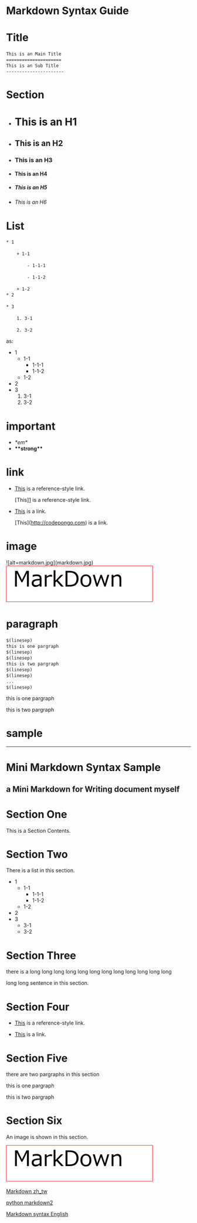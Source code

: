 Markdown Syntax Guide
======================
# Title #

	This is an Main Title
	=====================
	This is an Sub Title
	----------------------
# Section #

* # This is an H1 #
* ## This is an H2 ##
* ### This is an H3 ##
* #### This is an H4 ####
* ##### This is an H5 #####
* ###### This is an H6 ######

# List #
	
	* 1
    
		+ 1-1

            - 1-1-1

            - 1-1-2

		+ 1-2
	* 2

	* 3

		1. 3-1

		2. 3-2
	
as:

	
* 1
	+ 1-1
		- 1-1-1
		- 1-1-2
	+ 1-2
* 2
* 3
	1. 3-1
	2. 3-2
	

# important #

* *\*em\**
*  **\*\*strong\*\***

# link #

* [This][1] is a reference-style link.

	
	\[This][1] is a reference-style link.

	[1]: http://codepongo.com/ "codepongo"


* [This](http://www.baidu.com) is a link.

	\[This](http://codepongo.com) is a link.
	
# image #

\!\[alt=markdown.jpg\](markdown.jpg)
 ![alt=markdown.jpg](markdown.jpg)

# paragraph #


	$(linesep)
	this is one pargraph
	$(linesep)
	$(linesep)
	this is two pargraph
	$(linesep)
	$(linesep)
	...
	$(linesep)



this is one pargraph


this is two pargraph


# sample #

------------------------------------------------------------------------------

Mini Markdown Syntax Sample
===========================

a Mini Markdown for Writing document myself
-------------------------------------------

# Section One #

This is a Section Contents.

# Section Two #

There is a list in this section.
* 1
	+ 1-1
		- 1-1-1
		- 1-1-2
	+ 1-2
* 2
* 3
	+ 3-1
	+ 3-2

# Section Three #

there is a long long long long long long long long long long long long

long long sentence in this section.

# Section Four #

* [This][1] is a reference-style link.

* [This](http://codepongo.com) is a link.

# Section Five #


there are two pargraphs in this section


this is one pargraph


this is two pargraph


# Section Six #
An image is shown in this section.

![alt=markdown.jpg](markdown.jpg)


[Markdown zh_tw](markdown.tw)

[python markdown2](https://github.com/trentm/python-markdown2)

[Markdown syntax English](http://daringfireball.net/projects/markdown/syntax)

[1]: http://codepongo.com/ "codepongo"
